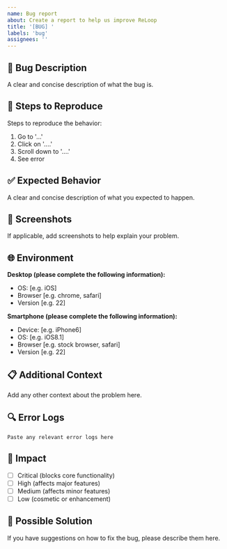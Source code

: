 ```yaml
---
name: Bug report
about: Create a report to help us improve ReLoop
title: '[BUG] '
labels: 'bug'
assignees: ''
---
```


## 🐛 Bug Description
A clear and concise description of what the bug is.

## 🔄 Steps to Reproduce
Steps to reproduce the behavior:
1. Go to '...'
2. Click on '....'
3. Scroll down to '....'
4. See error

## ✅ Expected Behavior
A clear and concise description of what you expected to happen.

## 📱 Screenshots
If applicable, add screenshots to help explain your problem.

## 🌐 Environment
**Desktop (please complete the following information):**
- OS: [e.g. iOS]
- Browser [e.g. chrome, safari]
- Version [e.g. 22]

**Smartphone (please complete the following information):**
- Device: [e.g. iPhone6]
- OS: [e.g. iOS8.1]
- Browser [e.g. stock browser, safari]
- Version [e.g. 22]

## 📋 Additional Context
Add any other context about the problem here.

## 🔍 Error Logs
```
Paste any relevant error logs here
```

## 🎯 Impact
- [ ] Critical (blocks core functionality)
- [ ] High (affects major features)
- [ ] Medium (affects minor features)
- [ ] Low (cosmetic or enhancement)

## 🔧 Possible Solution
If you have suggestions on how to fix the bug, please describe them here.
